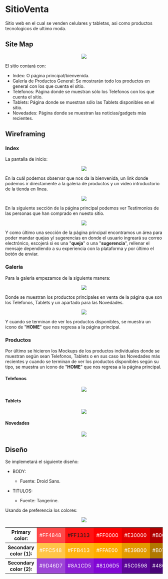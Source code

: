 # SitioVenta
Sitio web en el cual se venden celulares y tabletas, asi como productos tecnologicos de ultimo moda.


## Site Map

<p align="center">
  <img src="docs/images/MapaSitio.png" />
</p>

El sitio contará con:
  * Index: O página principal/bienvenida.
  * Galería de Productos General: Se mostrarán todo los productos en general con los que cuenta el sitio.
  * Telefonos: Página donde se muestran sólo los Telefonos con los que cuenta el sitio.
  * Tablets: Página donde se muestran sólo las Tablets disponibles en el sitio.
  * Novedades: Página donde se muestran las noticias/gadgets más recientes.

## Wireframing

### Index

La pantalla de inicio:

<p align="center">
  <img src="docs/images/Mockups/Index.png" />
</p>

En la cuál podemos observar que nos da la bienvenida, un link donde podemos ir directamente a la galería de productos y un video introductorio de la tienda en linea.

<p align="center">
  <img src="docs/images/Mockups/Index2.png" />
</p>

En la siguiente sección de la página principal podemos ver Testimonios de las personas que han comprado en nuesto sitio.

<p align="center">
  <img src="docs/images/Mockups/Index3.png" />
</p>

Y como último una sección de la página principal encontramos un área para poder mandar quejas y/ sugerencias en donde el usuario ingreará su correo electrónico, escojerá si es una "**queja**" o una "**sugerencia**", rellenar el mensaje dependiendo a su experiencia con la plataforma y por último el botón de enviar.

### Galería

Para la galería empezamos de la siguiente manera:

<p align="center">
  <img src="docs/images/Mockups/GaleriaGeneral.png" />
</p>

Donde se muestran los productos principales en venta de la página que son los Telefonos, Tablets y un apartado para las Novedades.

<p align="center">
  <img src="docs/images/Mockups/GaleriaGenerall2.png" />
</p>

Y cuando se terminan de ver los productos disponibles, se muestra un icono de "**HOME**" que nos regresa a la página principal.


### Productos

Por último se hicieron los Mockups de los productos individuales donde se muestran según sean Telefonos, Tablets o en sus caso las Novedades más recientes y cuando se terminan de ver los productos disponibles según su tipo, se muestra un icono de "**HOME**" que nos regresa a la página principal.

#### Telefonos

<p align="center">
  <img src="docs/images/Mockups/Telefonos.png" />
</p>

#### Tablets

<p align="center">
  <img src="docs/images/Mockups/Tablets.png" />
</p>

#### Novedades

<p align="center">
  <img src="docs/images/Mockups/Novedades.png" />
</p>

## Diseño

  Se implemetará el siguiente diseño:

  * BODY:
    * Fuente: Droid Sans.

  * TITULOS:
    * Fuente: Tangerine.


  Usando de preferencia los colores:

  <p align="center">
    <img src="docs/images/BaseColors.png" />
  </p>
  <table>
  	<tr>
  		<th>Primary color:</th>
  		<td style="background-color: #FF4848;">
  			<div style="color: white">#FF4848</div>
  		</td>
  		<td style="background-color: #FF1313">
  			<div class="white">#FF1313</div>
  		</td>
  		<td style="background-color: #FF0000">
  			<div style="color: white">#FF0000</div>
  		</td>
  		<td style="background-color:#E30000 ">
  			<div style="color: white">#E30000</div>
  		</td>
  		<td style="background-color:#B00000 ">
  			<div style="color: white">#B00000</div>
  		</td>
  	</tr>
  	<tr>
  		<th>Secondary color (1):</th>
  		<td style="background-color:#FFC548 ">
  			<div style="color: white">#FFC548</div>
  		</td>
  		<td style="background-color:#FFB413 ">
  			<div style="color: white">#FFB413</div>
  		</td>
  		<td style="background-color:#FFAE00 ">
  			<div style="color: white">#FFAE00</div>
  		</td>
  		<td style="background-color:#E39B00 ">
  			<div style="color: white">#E39B00</div>
  		</td>
  		<td style="background-color:#B07800 ">
  			<div style="color: white">#B07800</div>
  		</td>
  	</tr>
  	<tr>
  		<th>Secondary color (2):</th>
  		<td style="background-color:#9D46D7 ">
  			<div style="color: white">#9D46D7</div>
  		</td>
  		<td style="background-color:#8A1CD5 ">
  			<div style="color: white">#8A1CD5</div>
  		</td>
  		<td style="background-color:#8106D5 ">
  			<div style="color: white">#8106D5</div>
  		</td>
  		<td style="background-color:#5C0598 ">
  			<div style="color: white">#5C0598</div>
  		</td>
  		<td style="background-color:#480376 ">
  			<div style="color: white">#480376</div>
  		</td>
  	</tr>
  </table>
